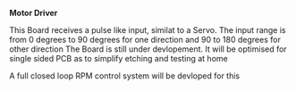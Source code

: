 __Motor Driver__

This Board receives a pulse like input, similat to a Servo.
The input range is from 0 degrees to 90 degrees for one direction
and 90 to 180 degrees for other direction 
The Board is still under devlopement.
It will be optimised for single sided PCB as to simplify etching and testing at home

A full closed loop RPM control system will be devloped for this 

